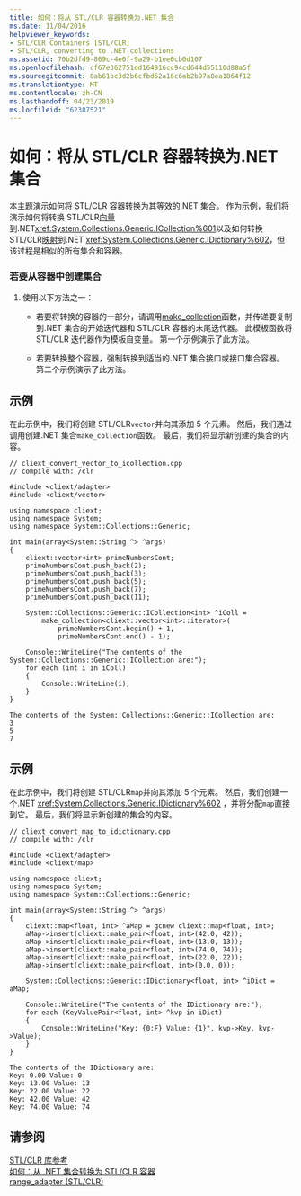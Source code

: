 ```yaml
---
title: 如何：将从 STL/CLR 容器转换为.NET 集合
ms.date: 11/04/2016
helpviewer_keywords:
- STL/CLR Containers [STL/CLR]
- STL/CLR, converting to .NET collections
ms.assetid: 70b2dfd9-869c-4e0f-9a29-b1ee0cb0d107
ms.openlocfilehash: cf67e362751dd164916cc94cd644d55110d88a5f
ms.sourcegitcommit: 0ab61bc3d2b6cfbd52a16c6ab2b97a8ea1864f12
ms.translationtype: MT
ms.contentlocale: zh-CN
ms.lasthandoff: 04/23/2019
ms.locfileid: "62387521"
---
```

# <a name="how-to-convert-from-a-stlclr-container-to-a-net-collection"></a>如何：将从 STL/CLR 容器转换为.NET 集合

本主题演示如何将 STL/CLR 容器转换为其等效的.NET 集合。 作为示例，我们将演示如何将转换 STL/CLR[向量](../dotnet/vector-stl-clr.md)到.NET<xref:System.Collections.Generic.ICollection%601>以及如何转换 STL/CLR[映射](../dotnet/map-stl-clr.md)到.NET <xref:System.Collections.Generic.IDictionary%602>，但该过程是相似的所有集合和容器。

### <a name="to-create-a-collection-from-a-container"></a>若要从容器中创建集合

1. 使用以下方法之一：

   - 若要将转换的容器的一部分，请调用[make_collection](../dotnet/make-collection-stl-clr.md)函数，并传递要复制到.NET 集合的开始迭代器和 STL/CLR 容器的末尾迭代器。 此模板函数将 STL/CLR 迭代器作为模板自变量。 第一个示例演示了此方法。

   - 若要转换整个容器，强制转换到适当的.NET 集合接口或接口集合容器。 第二个示例演示了此方法。

## <a name="example"></a>示例

在此示例中，我们将创建 STL/CLR`vector`并向其添加 5 个元素。 然后，我们通过调用创建.NET 集合`make_collection`函数。 最后，我们将显示新创建的集合的内容。

```
// cliext_convert_vector_to_icollection.cpp
// compile with: /clr

#include <cliext/adapter>
#include <cliext/vector>

using namespace cliext;
using namespace System;
using namespace System::Collections::Generic;

int main(array<System::String ^> ^args)
{
    cliext::vector<int> primeNumbersCont;
    primeNumbersCont.push_back(2);
    primeNumbersCont.push_back(3);
    primeNumbersCont.push_back(5);
    primeNumbersCont.push_back(7);
    primeNumbersCont.push_back(11);

    System::Collections::Generic::ICollection<int> ^iColl =
        make_collection<cliext::vector<int>::iterator>(
            primeNumbersCont.begin() + 1,
            primeNumbersCont.end() - 1);

    Console::WriteLine("The contents of the System::Collections::Generic::ICollection are:");
    for each (int i in iColl)
    {
        Console::WriteLine(i);
    }
}
```

```Output
The contents of the System::Collections::Generic::ICollection are:
3
5
7
```

## <a name="example"></a>示例

在此示例中，我们将创建 STL/CLR`map`并向其添加 5 个元素。 然后，我们创建一个.NET <xref:System.Collections.Generic.IDictionary%602> ，并将分配`map`直接到它。 最后，我们将显示新创建的集合的内容。

```
// cliext_convert_map_to_idictionary.cpp
// compile with: /clr

#include <cliext/adapter>
#include <cliext/map>

using namespace cliext;
using namespace System;
using namespace System::Collections::Generic;

int main(array<System::String ^> ^args)
{
    cliext::map<float, int> ^aMap = gcnew cliext::map<float, int>;
    aMap->insert(cliext::make_pair<float, int>(42.0, 42));
    aMap->insert(cliext::make_pair<float, int>(13.0, 13));
    aMap->insert(cliext::make_pair<float, int>(74.0, 74));
    aMap->insert(cliext::make_pair<float, int>(22.0, 22));
    aMap->insert(cliext::make_pair<float, int>(0.0, 0));

    System::Collections::Generic::IDictionary<float, int> ^iDict = aMap;

    Console::WriteLine("The contents of the IDictionary are:");
    for each (KeyValuePair<float, int> ^kvp in iDict)
    {
        Console::WriteLine("Key: {0:F} Value: {1}", kvp->Key, kvp->Value);
    }
}
```

```Output
The contents of the IDictionary are:
Key: 0.00 Value: 0
Key: 13.00 Value: 13
Key: 22.00 Value: 22
Key: 42.00 Value: 42
Key: 74.00 Value: 74
```

## <a name="see-also"></a>请参阅

[STL/CLR 库参考](../dotnet/stl-clr-library-reference.md)<br/>
[如何：从 .NET 集合转换为 STL/CLR 容器](../dotnet/how-to-convert-from-a-dotnet-collection-to-a-stl-clr-container.md)<br/>
[range_adapter (STL/CLR)](../dotnet/range-adapter-stl-clr.md)
